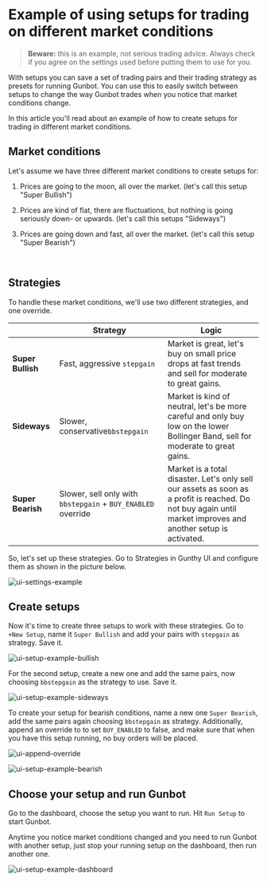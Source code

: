 # Example of using setups for trading on different market conditions

> **Beware:** this is an example, not serious trading advice. Always check if you agree on the settings used before putting them to use for you.



With setups you can save a set of trading pairs and their trading strategy as presets for running Gunbot. You can use this to easily switch between setups to change the way Gunbot trades when you notice that market conditions change. 

In this article you'll read about an example of how to create setups for trading in different market conditions.



## Market conditions

Let's assume we have three different market conditions to create setups for:

1. Prices are going to the moon, all over the market. (let's call this setup "Super Bullish")

2. Prices are kind of flat, there are fluctuations, but nothing is going seriously down- or upwards. (let's call this setups "Sideways")

3. Prices are going down and fast, all over the market. (let's call this setup "Super Bearish")

   ​



## Strategies

To handle these market conditions, we'll use two different strategies, and one override.



|                   | Strategy                                 | Logic                                    |
| ----------------- | ---------------------------------------- | ---------------------------------------- |
| **Super Bullish** | Fast, aggressive `stepgain`              | Market is great, let's buy on small price drops at fast trends and sell for moderate to great gains. |
| **Sideways**      | Slower, conservative`bbstepgain`         | Market is kind of neutral, let's be more careful and only buy low on the lower Bollinger Band, sell for moderate to great gains. |
| **Super Bearish** | Slower, sell only with `bbstepgain` + `BUY_ENABLED` override | Market is a total disaster. Let's only sell our assets as soon as a profit is reached. Do not buy again until market improves and another setup is activated. |



So, let's set up these strategies. Go to Strategies in Gunthy UI and configure them as shown in the picture below.



![ui-settings-example](https://user-images.githubusercontent.com/2372008/32149952-5ee24274-bd0c-11e7-8d24-81e5ac1ab4f4.png) 



## Create setups

Now it's time to create three setups to work with these strategies. Go to `+New Setup`, name it `Super Bullish` and add your pairs with `stepgain` as strategy. Save it.



![ui-setup-example-bullish](https://user-images.githubusercontent.com/2372008/32149956-5fc94ae8-bd0c-11e7-9766-f728e7f14e00.png) 



For the second setup, create a new one and add the same pairs, now choosing  `bbstepgain` as the strategy to use. Save it.



![ui-setup-example-sideways](https://user-images.githubusercontent.com/2372008/32149958-60803532-bd0c-11e7-8def-d8de5e79bb15.png) 



To create your setup for bearish conditions, name a new one `Super Bearish`, add the same pairs again choosing `bbstepgain` as strategy. Additionally, append an override to to set `BUY_ENABLED` to false, and make sure that when you have this setup running, no buy orders will be placed.


![ui-append-override](https://user-images.githubusercontent.com/2372008/32149962-6157d618-bd0c-11e7-811d-44147f2026ec.png) 


![ui-setup-example-bearish](https://user-images.githubusercontent.com/2372008/32149955-5f89230a-bd0c-11e7-89b9-9281c1d5432c.png) 



## Choose your setup and run Gunbot

Go to the dashboard, choose the setup you want to run. Hit `Run Setup` to start Gunbot.

Anytime you notice market conditions changed and you need to run Gunbot with another setup, just stop your running setup on the dashboard, then run another one.


![ui-setup-example-dashboard](https://user-images.githubusercontent.com/2372008/32149957-60289e76-bd0c-11e7-8432-c53530a20e1e.png) 